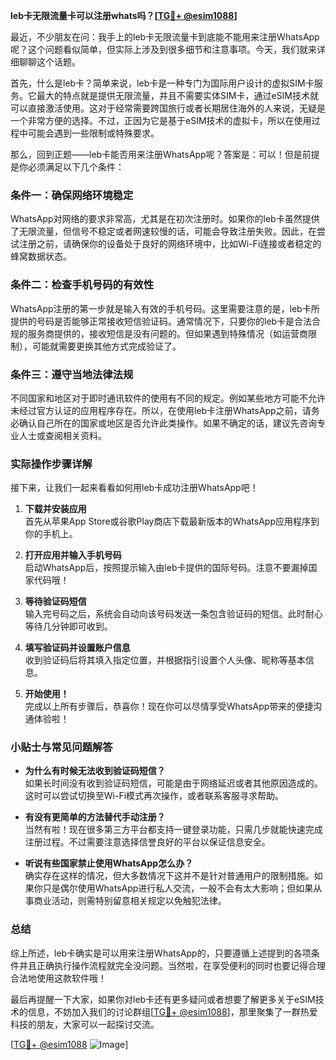 **leb卡无限流量卡可以注册whats吗？[[TG💪+ @esim1088](https://t.me/s/esim1088)]**

最近，不少朋友在问：我手上的leb卡无限流量卡到底能不能用来注册WhatsApp呢？这个问题看似简单，但实际上涉及到很多细节和注意事项。今天，我们就来详细聊聊这个话题。

首先，什么是leb卡？简单来说，leb卡是一种专门为国际用户设计的虚拟SIM卡服务。它最大的特点就是提供无限流量，并且不需要实体SIM卡，通过eSIM技术就可以直接激活使用。这对于经常需要跨国旅行或者长期居住海外的人来说，无疑是一个非常方便的选择。不过，正因为它是基于eSIM技术的虚拟卡，所以在使用过程中可能会遇到一些限制或特殊要求。

那么，回到正题——leb卡能否用来注册WhatsApp呢？答案是：可以！但是前提是你必须满足以下几个条件：

### 条件一：确保网络环境稳定
WhatsApp对网络的要求非常高，尤其是在初次注册时。如果你的leb卡虽然提供了无限流量，但信号不稳定或者网速较慢的话，可能会导致注册失败。因此，在尝试注册之前，请确保你的设备处于良好的网络环境中，比如Wi-Fi连接或者稳定的蜂窝数据状态。

### 条件二：检查手机号码的有效性
WhatsApp注册的第一步就是输入有效的手机号码。这里需要注意的是，leb卡所提供的号码是否能够正常接收短信验证码。通常情况下，只要你的leb卡是合法合规的服务商提供的，接收短信是没有问题的。但如果遇到特殊情况（如运营商限制），可能就需要更换其他方式完成验证了。

### 条件三：遵守当地法律法规
不同国家和地区对于即时通讯软件的使用有不同的规定。例如某些地方可能不允许未经过官方认证的应用程序存在。所以，在使用leb卡注册WhatsApp之前，请务必确认自己所在的国家或地区是否允许此类操作。如果不确定的话，建议先咨询专业人士或查阅相关资料。

### 实际操作步骤详解
接下来，让我们一起来看看如何用leb卡成功注册WhatsApp吧！

1. **下载并安装应用**  
   首先从苹果App Store或谷歌Play商店下载最新版本的WhatsApp应用程序到你的手机上。

2. **打开应用并输入手机号码**  
   启动WhatsApp后，按照提示输入由leb卡提供的国际号码。注意不要漏掉国家代码哦！

3. **等待验证码短信**  
   输入完号码之后，系统会自动向该号码发送一条包含验证码的短信。此时耐心等待几分钟即可收到。

4. **填写验证码并设置账户信息**  
   收到验证码后将其填入指定位置，并根据指引设置个人头像、昵称等基本信息。

5. **开始使用！**  
   完成以上所有步骤后，恭喜你！现在你可以尽情享受WhatsApp带来的便捷沟通体验啦！

### 小贴士与常见问题解答

- **为什么有时候无法收到验证码短信？**  
  如果长时间没有收到验证码短信，可能是由于网络延迟或者其他原因造成的。这时可以尝试切换至Wi-Fi模式再次操作，或者联系客服寻求帮助。

- **有没有更简单的方法替代手动注册？**  
  当然有啦！现在很多第三方平台都支持一键登录功能，只需几步就能快速完成注册过程。不过需要注意选择信誉良好的平台以保证信息安全。

- **听说有些国家禁止使用WhatsApp怎么办？**  
  确实存在这样的情况，但大多数情况下这并不是针对普通用户的限制措施。如果你只是偶尔使用WhatsApp进行私人交流，一般不会有太大影响；但如果从事商业活动，则需特别留意相关规定以免触犯法律。

### 总结
综上所述，leb卡确实是可以用来注册WhatsApp的，只要遵循上述提到的各项条件并且正确执行操作流程就完全没问题。当然啦，在享受便利的同时也要记得合理合法地使用这款软件哦！

最后再提醒一下大家，如果你对leb卡还有更多疑问或者想要了解更多关于eSIM技术的信息，不妨加入我们的讨论群组[[TG💪+ @esim1088](https://t.me/s/esim1088)]，那里聚集了一群热爱科技的朋友，大家可以一起探讨交流。

[[TG💪+ @esim1088](https://t.me/s/esim1088) ![Image](https://i.postimg.cc/4NQfJmqS/Snipaste-2025-05-13-00-14-12.png)]